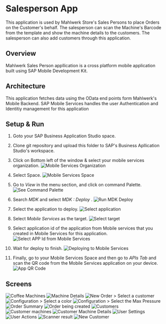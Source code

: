 # Salesperson App
This application is used by Mahlwerk Store's Sales Persons to place Orders on the Customer's behalf. The salesperson can scan the Machine's Barcode from the template and show the machine details to the customers. The salesperson can also add customers through this application.  

## Overview
Mahlwerk Sales Person appllication is a cross platform mobile application built using SAP Mobile Development Kit.

## Architecture
This application fetches data using the OData end points form Mahlwerk's Mobile Backend. SAP Mobile Services handles the user Authentication and Identitiy management for this application


## Setup & Run

1. Goto your SAP Business Application Studio space.

2. Clone git repository and upload this folder to SAP's Business Apllication Studio's workspace.

3. Click on Bottom left of the window & select your mobile services organization.
![Mobile Services Organization](Images/1.png)

4. Select Space.
![Mobile Services Space](Images/2.png)

5. Go to *View*  in the menu section, and click on command Palette.
![See Command Palette](Images/3.png)

6. Search *MDK* and select *MDK : Deploy* . 
![Run MDK Deploy](Images/4.png)

7. Select the application to deploy.
![Select application](Images/5.png)

8. Select *Mobile Services* as the target.
![Select target](Images/6.png)

9. Select application id of the application from Mobile services that you created in Mobile Services for this application.
![Select APP Id from Mobile Services](Images/7.png)

10. Wait for deploy to finish.
![Deploying to Mobile Services](Images/8.png)

11. Finally, go to your Mobile Services Space and then go to *APIs Tab* and scan the QR code from the Mobile Services application on your device.
![App QR Code](Images/9.png)

## Screens
![Coffee Machines](Images/screens/1.jpeg)
![Machine Details](Images/screens/2.jpeg)
![New Order > Select a customer](Images/screens/3.jpeg)
![Configuration > Select a color](Images/screens/4.jpeg)
![Configuration > Select the Max Pressure](Images/screens/5.jpeg)
![Order Summary](Images/screens/6.jpeg)
![Order being created](Images/screens/7.jpeg)
![Customers](Images/screens/8.jpeg)
![Customer machines](Images/screens/9.jpeg)
![Customer Machine Details](Images/screens/10.jpeg)
![User Settings](Images/screens/11.jpeg)
![User Actions](Images/screens/12.jpeg)
![Scanner result](Images/screens/13.jpeg)
![New Customer](Images/screens/14.jpeg)


